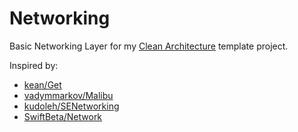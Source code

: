 # Networking

Basic Networking Layer for my [Clean Architecture](https://github.com/oscardemoya/CleanApp) template project.

Inspired by:
- [kean/Get](https://github.com/kean/Get)
- [vadymmarkov/Malibu](https://github.com/vadymmarkov/Malibu)
- [kudoleh/SENetworking](https://github.com/kudoleh/SENetworking)
- [SwiftBeta/Network](https://github.com/SwiftBeta/Network)
